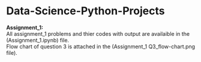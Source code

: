 <h1><b></b>Data-Science-Python-Projects<b></b></h1>
<p><b>Assignment_1:</b><br>
All assignment_1 problems and thier codes with output are availaible in the (Assignment_1.ipynb) file.<br>
Flow chart of question 3 is attached in the (Assignment_1 Q3_flow-chart.png file).</p>
